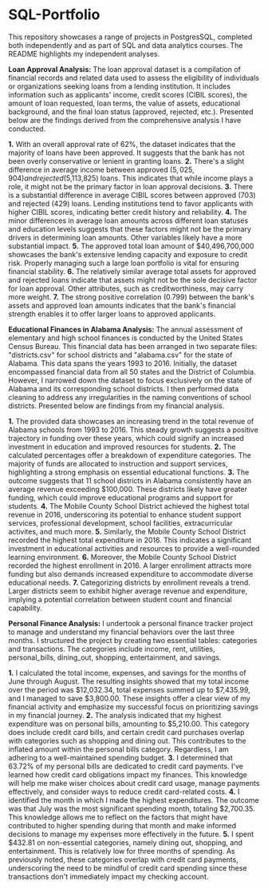 # SQL-Portfolio
This repository showcases a range of projects in PostgresSQL, completed both independently and as part of SQL and data analytics courses. The README highlights my independent analyses.

**Loan Approval Analysis:**
The loan approval dataset is a compilation of financial records and related data used to assess the 
eligibility of individuals or organizations seeking loans from a lending institution. It includes information 
such as applicants' income, credit scores (CIBIL scores), the amount of loan requested, loan terms, the value 
of assets, educational background, and the final loan status (approved, rejected, etc.). Presented below are the 
findings derived from the comprehensive analysis I have conducted.

**1.** With an overall approval rate of 62%, the dataset indicates that the majority of loans have been approved. 
   It suggests that the bank has not been overly conservative or lenient in granting loans.
**2.** There's a slight difference in average income between approved ($5,025,904) and rejected ($5,113,825) loans.
   This indicates that while income plays a role, it might not be the primary factor in loan approval decisions.
**3.** There is a substantial difference in average CIBIL scores between approved (703) and rejected (429) loans.
   Lending institutions tend to favor applicants with higher CIBIL scores, indicating better credit history and reliability.
**4.** The minor differences in average loan amounts across different loan statuses and education levels suggests that these
   factors might not be the primary drivers in determining loan amounts. Other variables likely have a more substantial impact.
**5.** The approved total loan amount of $40,496,700,000 showcases the bank's extensive lending capacity and exposure to credit
   risk. Properly managing such a large loan portfolio is vital for ensuring financial stability.
**6.** The relatively similar average total assets for approved and rejected loans indicate that assets might not be the sole
   decisive factor for loan approval. Other attributes, such as creditworthiness, may carry more weight.
**7.** The strong positive correlation (0.799) between the bank's assets and approved loan amounts indicates that the bank's
   financial strength enables it to offer larger loans to approved applicants.




**Educational Finances in Alabama Analysis:**
The annual assessment of elementary and high school finances is conducted by the United States Census Bureau. This financial data has been arranged in two separate files: "districts.csv" for school districts and "alabama.csv" for the state of Alabama. This data spans the years 1993 to 2016. Initially, the dataset encompassed financial data from all 50 states and the District of Columbia. However, I narrowed down the dataset to focus exclusively on the state of Alabama and its corresponding school districts. I then performed data cleaning to address any irregularities in the naming conventions of school districts. Presented below are findings from my financial analysis.

**1.** The provided data showcases an increasing trend in the total revenue of Alabama schools from 1993 to 2016. This steady growth suggests a positive trajectory in funding over these years, which could signify an increased investment in education and improved resources for students.
**2.** The calculated percentages offer a breakdown of expenditure categories. The majority of funds are allocated to instruction and support services, highlighting a strong emphasis on essential educational functions.
**3.** The outcome suggests that 11 school districts in Alabama consistently have an average revenue exceeding $100,000. These districts likely have greater funding, which could improve educational programs and support for students.
**4.** The Mobile County School District achieved the highest total revenue in 2016, underscoring its potential to enhance student support services, professional development, school facilities, extracurricular activites, and much more.
**5.** Similarly, the Mobile County School District recorded the highest total expenditure in 2016. This indicates a significant investment in educational activities and resources to provide a well-rounded learning environment.
**6.** Moreover, the Mobile County School District recorded the highest enrollment in 2016. A larger enrollment attracts more funding but also demands increased expenditure to accommodate diverse educational needs. 
**7.** Categorizing districts by enrollment reveals a trend. Larger districts seem to exhibit higher average revenue and expenditure, implying a potential correlation between student count and financial capability.



**Personal Finance Analysis:**
I undertook a personal finance tracker project to manage and understand my financial behaviors over the last three months. I structured the project by creating two essential tables: categories and transactions. The categories include income, rent, utilities, personal_bills, dining_out, shopping, entertainment, and savings.

**1.** I calculated the total income, expenses, and savings for the months of June through August. The resulting insights showed that my total income over the period was $12,032.34, total expenses summed up to $7,435.99, and I managed to save $3,800.00. These insights offer a clear view of my financial activity and emphasize my successful focus on prioritizing savings in my financial journey.
**2.** The analysis indicated that my highest expenditure was on personal bills, amounting to $5,210.00. This category does include credit card bills, and certain credit card purchases overlap with categories such as shopping and dining out. This contributes to the inflated amount within the personal bills category. Regardless, I am adhering to a well-maintained spending budget.
**3.** I determined that 63.72% of my personal bills are dedicated to credit card payments. I've learned how credit card obligations impact my finances. This knowledge will help me make wiser choices about credit card usage, manage payments effectively, and consider ways to reduce credit card-related costs.
**4.** I identified the month in which I made the highest expenditures. The outcome was that July was the most significant spending month, totaling $2,700.35. This knowledge allows me to reflect on the factors that might have contributed to higher spending during that month and make informed decisions to manage my expenses more effectively in the future.
**5.** I spent $432.81 on non-essential categories, namely dining out, shopping, and entertainment. This is relatively low for three months of spending. As previously noted, these categories overlap with credit card payments, underscoring the need to be mindful of credit card spending since these transactions don't immediately impact my checking account.
